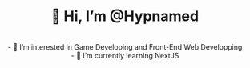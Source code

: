 <h1 align="center">
👋 Hi, I’m @Hypnamed
</h1>
<br>
<div align="center">
- 👀 I’m interested in Game Developing and Front-End Web Developping
<br>
- 🌱 I’m currently learning NextJS
<br>
<!---
Hypnamed/Hypnamed is a ✨ special ✨ repository because its `README.md` (this file) appears on your GitHub profile.
You can click the Preview link to take a look at your changes.
--->
